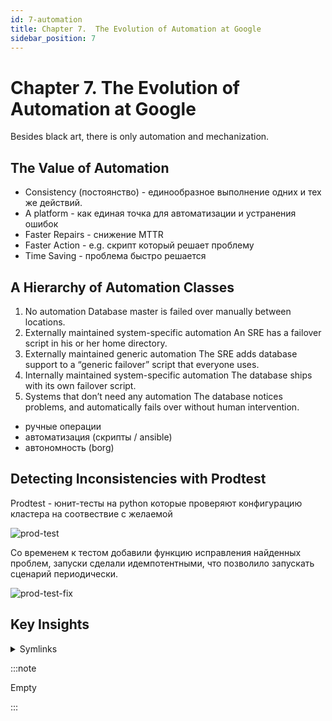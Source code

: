 ```yaml
---
id: 7-automation
title: Chapter 7.  The Evolution of Automation at Google
sidebar_position: 7
---
```


# Chapter 7.  The Evolution of Automation at Google

Besides black art, there is only automation and mechanization.

## The Value of Automation

- Consistency (постоянство) - единообразное выполнение одних и тех же действий.
- A platform - как единая точка для автоматизации и устранения ошибок
- Faster Repairs - снижение MTTR
- Faster Action - e.g. скрипт который решает проблему
- Time Saving - проблема быстро решается

## A Hierarchy of Automation Classes

1) No automation
Database master is failed over manually between locations.
2) Externally maintained system-specific automation
An SRE has a failover script in his or her home directory.
3) Externally maintained generic automation
The SRE adds database support to a “generic failover” script that everyone uses.
4) Internally maintained system-specific automation
The database ships with its own failover script.
5) Systems that don’t need any automation
The database notices problems, and automatically fails over without human intervention.

- ручные операции
- автоматизация (скрипты / ansible)
- автономность (borg)

## Detecting Inconsistencies with Prodtest

Prodtest - юнит-тесты на python которые проверяют конфигурацию кластера на соотвествие с желаемой

![prod-test](https://ah-public-pictures.hb.bizmrg.com/sre/sre-book/p7-prodtest.png)

Со временем к тестом добавили функцию исправления найденных проблем, запуски сделали идемпотентными, что позволило запускать сценарий периодически.

![prod-test-fix](https://ah-public-pictures.hb.bizmrg.com/sre/sre-book/p7-prodtest-fix.png)

## Key Insights

<details>
<summary>Symlinks</summary>

<!-- TODO: -->
-  Accelerating SREs to On-Call and Beyond - (28)

- https://www.engineyard.com/blog/pets-vs-cattle/
- https://xkcd.com/1205/
- https://en.wikipedia.org/wiki/Air_France_Flight_447

</details>

:::note

Empty

:::
